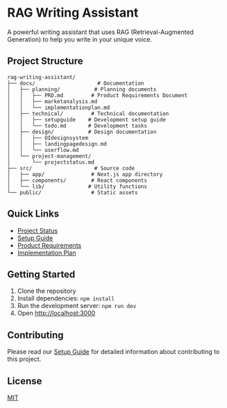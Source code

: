 # RAG Writing Assistant

A powerful writing assistant that uses RAG (Retrieval-Augmented Generation) to help you write in your unique voice.

## Project Structure

```
rag-writing-assistant/
├── docs/                    # Documentation
│   ├── planning/           # Planning documents
│   │   ├── PRD.md         # Product Requirements Document
│   │   ├── marketanalysis.md
│   │   └── implementationplan.md
│   ├── technical/         # Technical documentation
│   │   ├── setupguide    # Development setup guide
│   │   └── todo.md       # Development tasks
│   ├── design/           # Design documentation
│   │   ├── UIdesignsystem
│   │   ├── landingpagedesign.md
│   │   └── userflow.md
│   └── project-management/
│       └── projectstatus.md
├── src/                    # Source code
│   ├── app/               # Next.js app directory
│   ├── components/        # React components
│   └── lib/              # Utility functions
└── public/                # Static assets
```

## Quick Links

- [Project Status](docs/project-management/projectstatus.md)
- [Setup Guide](docs/technical/setupguide)
- [Product Requirements](docs/planning/PRD.md)
- [Implementation Plan](docs/planning/implementationplan.md)

## Getting Started

1. Clone the repository
2. Install dependencies: `npm install`
3. Run the development server: `npm run dev`
4. Open [http://localhost:3000](http://localhost:3000)

## Contributing

Please read our [Setup Guide](docs/technical/setupguide) for detailed information about contributing to this project.

## License

[MIT](LICENSE)
